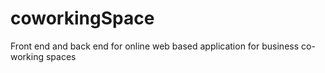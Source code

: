 # coworkingSpace
Front end and back end for online web based application for business co-working spaces
